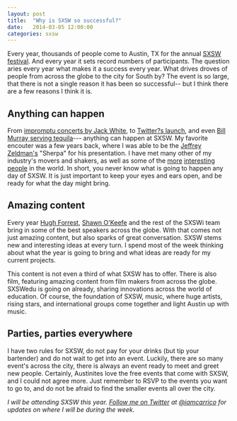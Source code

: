 ```yaml
---
layout: post
title:  "Why is SXSW so successful?"
date:   2014-03-05 12:00:00
categories: sxsw
---
```


Every year, thousands of people come to Austin, TX for the annual [SXSW festival](http://sxsw.com/). And every year it sets record numbers of participants. The question aries every year what makes it a success every year. What drives droves of people from across the globe to the city for South by? The event is so large, that there is not a single reason it has been so successful-- but I think there are a few reasons I think it is.

<!--more-->

## Anything can happen

From [impromptu concerts by Jack White](http://www.youtube.com/watch?v=Mx7yky2C9Gk), to [Twitter?s launch](http://laughingsquid.com/twitter-wins-sxsw-web-award/), and even [Bill Murray serving tequila](http://www.youtube.com/watch?v=fwwEGjGbxXM)--- anything can happen at SXSW. My favorite encouter was a few years back, where I was able to be the [Jeffrey Zeldman's](http://www.zeldman.com/) "Sherpa" for his presentation. I have met many other of my industry's movers and shakers, as well as some of the [more](http://ronenv.com/) [interesting](http://en.wikipedia.org/wiki/Vermin_Supreme) [people](https://twitter.com/timoreilly) in the world. In short, you never know what is going to happen any day of SXSW. It is just important to keep your eyes and ears open, and be ready for what the day might bring.

## Amazing content

Every year [Hugh Forrest](https://twitter.com/Hugh_W_Forrest), [Shawn O'Keefe](https://twitter.com/shawnokeefe) and the rest of the SXSWi team bring in some of the best speakers across the globe. With that comes not just amazing content, but also sparks of great conversation. SXSW stems new and interesting ideas at every turn. I spend most of the week thinking about what the year is going to bring and what ideas are ready for my current projects.

This content is not even a third of what SXSW has to offer. There is also film, featuring amazing content from film makers from across the globe. SXSWedu is going on already, sharing innovations across the world of education. Of course, the foundation of SXSW, music, where huge artists, rising stars, and international groups come together and light Austin up with music.

## Parties, parties everywhere

I have two rules for SXSW, do not pay for your drinks (but tip your bartender) and do not wait to get into an event. Luckily, there are so many event's across the city, there is always an event ready to meet and greet new people. Certainly, Austinites love the free events that come with SXSW, and I could not agree more. Just remember to RSVP to the events you want to go to, and do not be afraid to find the smaller events all over the city.


*I will be attending SXSW this year. <a href="https://twitter.com/intent/user?user_id=940528772" class="twitter" target="_blank">Follow me on Twitter</a> at [@iamcarrico](https://twitter.com/iamcarrico) for updates on where I will be during the week.*
